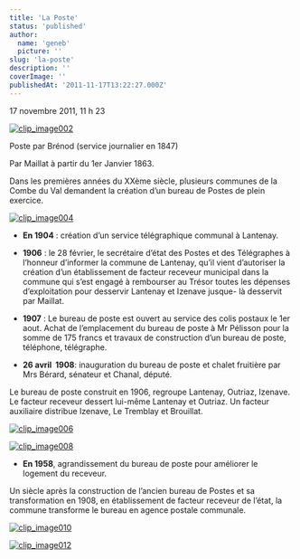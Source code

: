 ```yaml
---
title: 'La Poste'
status: 'published'
author:
  name: 'geneb'
  picture: ''
slug: 'la-poste'
description: ''
coverImage: ''
publishedAt: '2011-11-17T13:22:27.000Z'
---
```


17 novembre 2011, 11 h 23

[![clip_image002](img/beguelins/Windows-Live-Writer/c4cdab4a26ea_1478B/clip_image002_thumb.jpg "clip_image002")](img/beguelins/Windows-Live-Writer/c4cdab4a26ea_1478B/clip_image002_2.jpg)

Poste par Brénod (service journalier en 1847)

Par Maillat à partir du 1er Janvier 1863.

Dans les premières années du XXème siècle, plusieurs communes de la Combe du Val demandent la création d’un bureau de Postes de plein exercice.

[![clip_image004](img/beguelins/Windows-Live-Writer/c4cdab4a26ea_1478B/clip_image004_thumb.jpg "clip_image004")](img/beguelins/Windows-Live-Writer/c4cdab4a26ea_1478B/clip_image004_2.jpg)

- **En 1904** : création d’un service télégraphique communal à Lantenay.

- **1906** : le 28 février, le secrétaire d’état des Postes et des Télégraphes à l’honneur d’informer la commune de Lantenay, qu’il vient d’autoriser la création d’un établissement de facteur receveur municipal dans la commune qui s’est engagé à rembourser au Trésor toutes les dépenses d’exploitation pour desservir Lantenay et Izenave jusque- là desservit par Maillat.

- **1907** : Le bureau de poste est ouvert au service des colis postaux le 1er aout. Achat de l’emplacement du bureau de poste à Mr Pélisson pour la somme de 175 francs et travaux de construction d’un bureau de poste, téléphone, télégraphe.

- **26 avril  1908**: inauguration du bureau de poste et chalet fruitière par Mrs Bérard, sénateur et Chanal, député.

Le bureau de poste construit en 1906, regroupe Lantenay, Outriaz, Izenave. Le facteur receveur dessert lui-même Lantenay et Outriaz. Un facteur auxiliaire distribue Izenave, Le Tremblay et Brouillat.

[![clip_image006](img/beguelins/Windows-Live-Writer/c4cdab4a26ea_1478B/clip_image006_thumb.jpg "clip_image006")](img/beguelins/Windows-Live-Writer/c4cdab4a26ea_1478B/clip_image006_2.jpg)

[![clip_image008](img/beguelins/Windows-Live-Writer/c4cdab4a26ea_1478B/clip_image008_thumb.jpg "clip_image008")](img/beguelins/Windows-Live-Writer/c4cdab4a26ea_1478B/clip_image008_2.jpg)

- **En 1958**, agrandissement du bureau de poste pour améliorer le logement du receveur.

Un siècle après la construction de l’ancien bureau de Postes et sa transformation en 1908, en établissement de facteur receveur de l’état, la commune transforme le bureau en agence postale communale.

[![clip_image010](img/beguelins/Windows-Live-Writer/c4cdab4a26ea_1478B/clip_image010_thumb.jpg "clip_image010")](img/beguelins/Windows-Live-Writer/c4cdab4a26ea_1478B/clip_image010_2.jpg)

[![clip_image012](img/beguelins/Windows-Live-Writer/c4cdab4a26ea_1478B/clip_image012_thumb.jpg "clip_image012")](img/beguelins/Windows-Live-Writer/c4cdab4a26ea_1478B/clip_image012_2.jpg)
